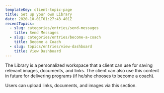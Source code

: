 ```yaml
---
templateKey: client-topic-page
title: Set up your own Library
date: 2020-10-01T01:27:43.401Z
recentTopics:
  - slug: categories/entries/send-messages
    title: Send Messages
  - slug: categories/entries/become-a-coach
    title: Become a Coach
  - slug: topics/entries/view-dashboard
    title: View Dashboard
---
```

The Library is a personalized workspace that a client can use for saving relevant images, documents, and links. The client can also use this content in future for delivering programs (if he/she chooses to become a coach). 

Users can upload links, documents, and images via this section.
